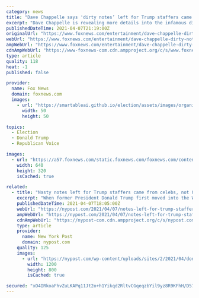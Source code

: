 ```yaml
---
category: news
title: "Dave Chappelle says 'dirty notes’ left for Trump staffers came from celebs, not Obama aides: ‘I saw them’"
excerpt: "Dave Chappelle is revealing more details into the infamous disparaging notes some of Donald Trump staffers said they had received when Trump moved into the White House in 2017. At the time, the validity of the claims alleging that messages with \"you will ..."
publishedDateTime: 2021-04-07T21:19:00Z
originalUrl: "https://www.foxnews.com/entertainment/dave-chappelle-dirty-notes-donald-trump-staffers-celebs-obama-aides"
webUrl: "https://www.foxnews.com/entertainment/dave-chappelle-dirty-notes-donald-trump-staffers-celebs-obama-aides"
ampWebUrl: "https://www.foxnews.com/entertainment/dave-chappelle-dirty-notes-donald-trump-staffers-celebs-obama-aides.amp"
cdnAmpWebUrl: "https://www-foxnews-com.cdn.ampproject.org/c/s/www.foxnews.com/entertainment/dave-chappelle-dirty-notes-donald-trump-staffers-celebs-obama-aides.amp"
type: article
quality: 118
heat: -1
published: false

provider:
  name: Fox News
  domain: foxnews.com
  images:
    - url: "https://smartableai.github.io/election/assets/images/organizations/foxnews.com-50x50.jpg"
      width: 50
      height: 50

topics:
  - Election
  - Donald Trump
  - Republican Voice

images:
  - url: "https://a57.foxnews.com/static.foxnews.com/foxnews.com/content/uploads/2019/05/640/320/naomi-campbell-AP.jpg?ve=1&tl=1"
    width: 640
    height: 320
    isCached: true

related:
  - title: "Nasty notes left for Trump staffers came from celebs, not Obama aides, Dave Chappelle says"
    excerpt: "When former President Donald Trump first moved into the White House in January 2017, his staffers said they found nasty notes stuffed into the drawers and cabinets — a claim President Barack"
    publishedDateTime: 2021-04-07T18:05:00Z
    webUrl: "https://nypost.com/2021/04/07/notes-left-for-trump-staffers-came-from-celebs-dave-chappelle/"
    ampWebUrl: "https://nypost.com/2021/04/07/notes-left-for-trump-staffers-came-from-celebs-dave-chappelle/amp/"
    cdnAmpWebUrl: "https://nypost-com.cdn.ampproject.org/c/s/nypost.com/2021/04/07/notes-left-for-trump-staffers-came-from-celebs-dave-chappelle/amp/"
    type: article
    provider:
      name: New York Post
      domain: nypost.com
    quality: 125
    images:
      - url: "https://nypost.com/wp-content/uploads/sites/2/2021/04/donald-trump-dave-chappelle.jpg?quality=90&strip=all&w=1200"
        width: 1200
        height: 800
        isCached: true

secured: "xO4IRkoaFhvZuLKAPq11Jt2o+h1Yikqd2RltvCGqeqzbYil9yz8R9KFhH/D57dm4/n1ZBYHxMO7XES4m/fSbggJCtVblW4LfV6vd9gvbiQY+wkzMKdvuoijbWJ9Ej5A95xIoA/+D3HsQimSk8yVKrdzEhYYCNOJf5Bl7+CN1zERgf6sPwSpnsGQd+JZ7VZufyOnaa0xsj11drnep9YKTG6/rlOuk9BUqLUR2aIklW3HDUX8ExYYaa7FvrCSnAoad4nK72iIqd8Na/DJUCef4mMl6y5uIaWReS9WIlANzRt/9S54J8k3z8DC1z72L2qpjlvILKvtgzVmyzC96dUSPH+OO9aqfCYtTXcgv6r5Wm60=;1bJcDKnL9Jv/A6IzLgTYZg=="
---
```


